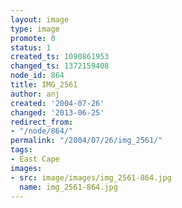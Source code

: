 ```yaml
---
layout: image
type: image
promote: 0
status: 1
created_ts: 1090861953
changed_ts: 1372159408
node_id: 864
title: IMG_2561
author: anj
created: '2004-07-26'
changed: '2013-06-25'
redirect_from:
- "/node/864/"
permalink: "/2004/07/26/img_2561/"
tags:
- East Cape
images:
- src: image/images/img_2561-864.jpg
  name: img_2561-864.jpg
---
```


